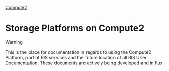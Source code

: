 
[Compute2](https://washu.atlassian.net/wiki/spaces/RUD/pages/1733361759/Compute2)

# Storage Platforms on Compute2

> [!WARNING]
> This is the place for documentation in regards to using the Compute2 Platform, part of RIS services and the future location of all RIS User Documentation. These documents are actively being developed and in flux.
